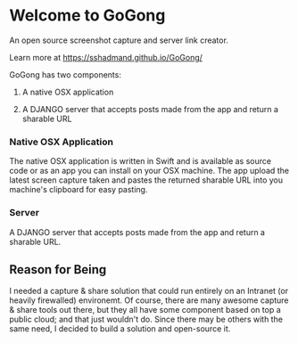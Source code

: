 # Welcome to GoGong
An open source screenshot capture and server link creator. 

Learn more at https://sshadmand.github.io/GoGong/

GoGong has two components:

 1. A native OSX application

 2. A DJANGO server that accepts posts made from the app and return a sharable URL


### Native OSX Application
 
The native OSX application is written in Swift and is available as source code or as an app you can install on your OSX machine. The app upload the latest screen capture taken and pastes the returned sharable URL into you machine's clipboard for easy pasting.
 
### Server

A DJANGO server that accepts posts made from the app and return a sharable URL.

## Reason for Being
I needed a capture & share solution that could run entirely on an Intranet (or heavily firewalled) environemt. Of course, there are many awesome capture & share tools out there, but they all have some component based on top a public cloud; and that just wouldn't do. Since there may be others with the same need, I decided to build a solution and open-source it.

